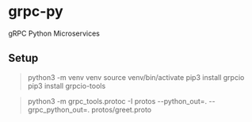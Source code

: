 # grpc-py
gRPC Python Microservices

## Setup
> python3 -m venv venv
> source venv/bin/activate
> pip3 install grpcio
> pip3 install grpcio-tools

> python3 -m grpc_tools.protoc -I protos --python_out=. --grpc_python_out=. protos/greet.proto